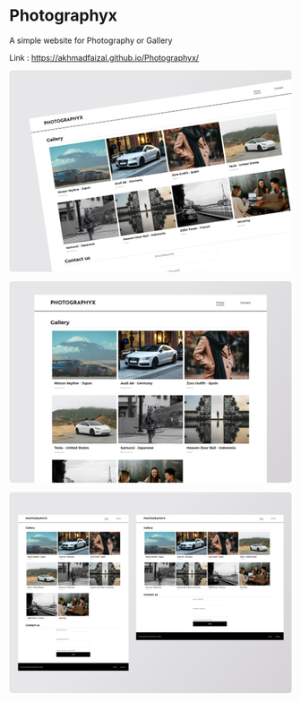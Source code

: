 # Photographyx
A simple website for Photography or Gallery

Link : https://akhmadfaizal.github.io/Photographyx/

![Photographyx 1](https://github.com/akhmadfaizal/Photographyx/blob/master/images/Photographyx-1.png)

![Photographyx 2](https://github.com/akhmadfaizal/Photographyx/blob/master/images/Photographyx-2.png)

![Photographyx 3](https://github.com/akhmadfaizal/Photographyx/blob/master/images/Photographyx-3.png)
